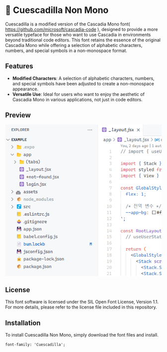 # 🥙 Cuescadilla Non Mono

Cuescadilla is a modified version of the Cascadia Mono font( https://github.com/microsoft/cascadia-code ), designed to provide a more versatile typeface for those who want to use Cascadia in environments beyond traditional code editors. This font retains the essence of the original Cascadia Mono while offering a selection of alphabetic characters, numbers, and special symbols in a non-monospace format.

## Features

- **Modified Characters**: A selection of alphabetic characters, numbers, and special symbols have been adjusted to create a non-monospace appearance.
- **Versatile Use**: Ideal for users who want to enjoy the aesthetic of Cascadia Mono in various applications, not just in code editors.

## Preview

![Preview of Cuescadilla Non Mono](preview.png)

## License

This font software is licensed under the SIL Open Font License, Version 1.1. For more details, please refer to the license file included in this repository.

## Installation

To install Cuescadilla Non Mono, simply download the font files and install.

```
font-family: 'Cuescadilla';
```
